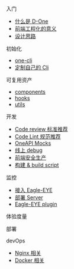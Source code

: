 <!-- docs/_sidebar.md -->

入门
* [什么是 D-One](/)
* [前端工程化的意义](/zh-cn/d-one/sense)
* [设计思路](/zh-cn/d-one/ideas)

初始化
* [one-cli](/zh-cn/one-cli/)
* [定制自己的 Cli](/zh-cn/one-cli/custom)

可复用资产
* [components](/zh-cn/develop/code-lint)
* [hooks](/zh-cn/develop/code-lint)
* [utils](/zh-cn/develop/code-lint)

开发
* [Code review 标准推荐](/zh-cn/develop/code-review)
* [Code Lint 规范推荐](/zh-cn/develop/code-lint)
* [OneAPI Mocks](/zh-cn/develop/code-lint)
* [线上 debug](/zh-cn/develop/code-lint)
* [前端安全生产](/zh-cn/develop/code-lint)
* [构建 & build script](/zh-cn/develop/code-lint)

监控
* [接入 Eagle-EYE](/zh-cn/develop/code-lint)
* [部署 Server](/zh-cn/develop/code-lint)
* [Eagle-EYE plugin](/zh-cn/develop/code-lint)

体验度量

部署

devOps
* [Nginx 相关](/zh-cn/d-one/ideas)
* [Docker 相关](/zh-cn/d-one/ideas)